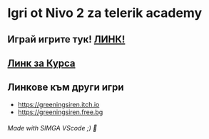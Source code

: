 # Igri ot Nivo 2 za telerik academy

## Играй игрите тук!  [ЛИНК!](https://greeningsiren.github.io/telerik-nivo-2)

## [Линк за Курса](https://www.telerikacademy.com/school/students-5-7-grade/game-development)


## **Линкове към други игри**
  - https://greeningsiren.itch.io
  - https://greeningsiren.free.bg



###### Made with SIMGA VScode ;) 💚